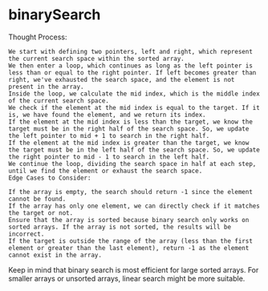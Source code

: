 # binarySearch
Thought Process:

    We start with defining two pointers, left and right, which represent the current search space within the sorted array.
    We then enter a loop, which continues as long as the left pointer is less than or equal to the right pointer. If left becomes greater than right, we've exhausted the search space, and the element is not present in the array.
    Inside the loop, we calculate the mid index, which is the middle index of the current search space.
    We check if the element at the mid index is equal to the target. If it is, we have found the element, and we return its index.
    If the element at the mid index is less than the target, we know the target must be in the right half of the search space. So, we update the left pointer to mid + 1 to search in the right half.
    If the element at the mid index is greater than the target, we know the target must be in the left half of the search space. So, we update the right pointer to mid - 1 to search in the left half.
    We continue the loop, dividing the search space in half at each step, until we find the element or exhaust the search space.
    Edge Cases to Consider:

    If the array is empty, the search should return -1 since the element cannot be found.
    If the array has only one element, we can directly check if it matches the target or not.
    Ensure that the array is sorted because binary search only works on sorted arrays. If the array is not sorted, the results will be incorrect.
    If the target is outside the range of the array (less than the first element or greater than the last element), return -1 as the element cannot exist in the array.

Keep in mind that binary search is most efficient for large sorted arrays. For smaller arrays or unsorted arrays, linear search might be more suitable.
